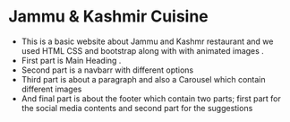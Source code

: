 # Jammu & Kashmir Cuisine
- This is a basic website about Jammu and Kashmr restaurant and we used  HTML CSS and bootstrap along with with animated images .
- First part is Main Heading .
- Second part is a navbarr with different options
- Third part is about a paragraph and also a  Carousel which contain different images
- And final  part is about the footer which contain two parts; first part for the social media contents and second part for the suggestions
